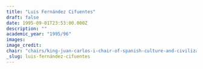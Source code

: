 ```yaml
---
title: "Luis Fernández Cifuentes"
draft: false
date: 1995-09-01T23:53:00.000Z
description: ""
academic_year: "1995/96"
images:
image_credit:
chair: "chairs/king-juan-carlos-i-chair-of-spanish-culture-and-civilization.md"
_slug: luis-fernández-cifuentes
---
```



